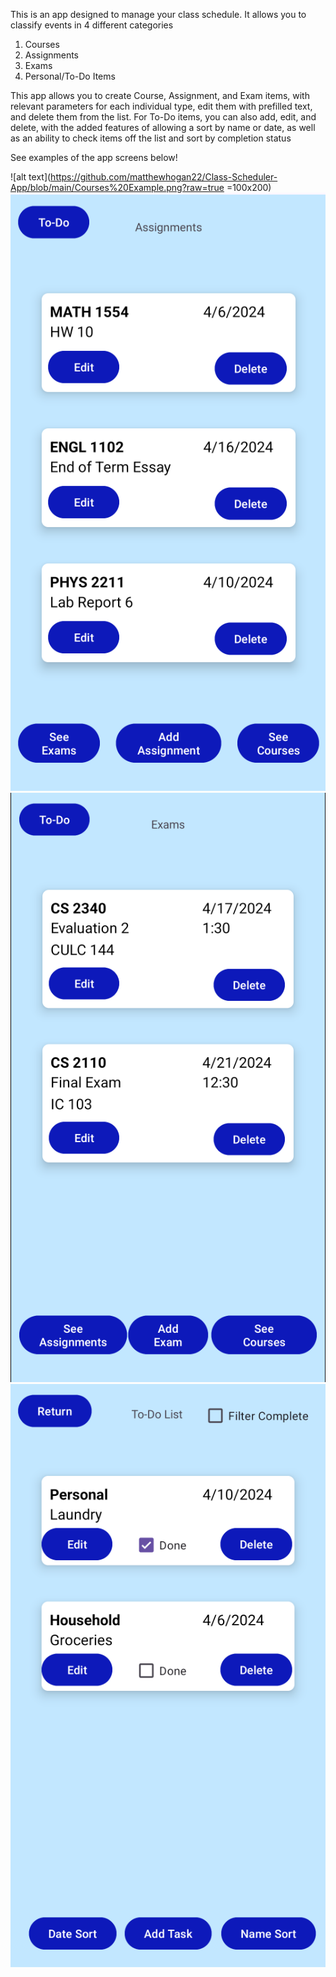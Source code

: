 This is an app designed to manage your class schedule. It allows you to classify events in 4 different categories
1. Courses
2. Assignments
3. Exams
4. Personal/To-Do Items

This app allows you to create Course, Assignment, and Exam items, with relevant parameters for each individual type, edit them with prefilled text, and delete them from the list.
For To-Do items, you can also add, edit, and delete, with the added features of allowing a sort by name or date, as well as an ability to check items off the list and sort by completion status

See examples of the app screens below!

![alt text](https://github.com/matthewhogan22/Class-Scheduler-App/blob/main/Courses%20Example.png?raw=true =100x200)
![alt text](https://github.com/matthewhogan22/Class-Scheduler-App/blob/main/Assignments%20Example.png?raw=true)
![alt text](https://github.com/matthewhogan22/Class-Scheduler-App/blob/main/Exams%20Example.png?raw=true)
![alt text](https://github.com/matthewhogan22/Class-Scheduler-App/blob/main/To-Do%20Example.png?raw=true)
